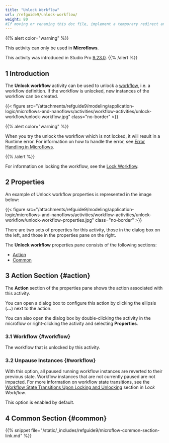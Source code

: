 ```yaml
---
title: "Unlock Workflow"
url: /refguide9/unlock-workflow/
weight: 80
#If moving or renaming this doc file, implement a temporary redirect and let the respective team know they should update the URL in the product. See Mapping to Products for more details.
---
```


{{% alert color="warning" %}}

This activity can only be used in **Microflows**.

This activity was introduced in Studio Pro [9.23.0](/releasenotes/studio-pro/9.23/#9230).
{{% /alert %}}

## 1 Introduction

The **Unlock workflow** activity can be used to unlock a [workflow](/refguide9/workflows/), i.e. a workflow definition. 
If the workflow is unlocked, new instances of the workflow can be created.

{{< figure src="/attachments/refguide9/modeling/application-logic/microflows-and-nanoflows/activities/workflow-activities/unlock-workflow/unlock-workflow.jpg" class="no-border" >}}

{{% alert color="warning" %}} 

When you try the unlock the workflow which is not locked, it will result in a Runtime error. For information on how to handle the error, see [Error Handling in Microflows](/refguide9/error-handling-in-microflows/).

{{% /alert %}}

For information on locking the workflow, see the [Lock Workflow](/refguide9/lock-workflow/).

## 2 Properties

An example of Unlock workflow properties is represented in the image below:

{{< figure src="/attachments/refguide9/modeling/application-logic/microflows-and-nanoflows/activities/workflow-activities/unlock-workflow/unlock-workflow-properties.jpg" class="no-border" >}}

There are two sets of properties for this activity, those in the dialog box on the left, and those in the properties pane on the right.

The **Unlock workflow** properties pane consists of the following sections:

* [Action](#action)
* [Common](#common)

## 3 Action Section {#action}

The **Action** section of the properties pane shows the action associated with this activity.

You can open a dialog box to configure this action by clicking the ellipsis (**…**) next to the action.

You can also open the dialog box by double-clicking the activity in the microflow or right-clicking the activity and selecting **Properties**.

### 3.1 Workflow {#workflow}

The workflow that is unlocked by this activity. 

### 3.2 Unpause Instances {#workflow}

With this option, all paused running workflow instances are reverted to their previous state. Workflow instances that are not currently paused are not impacted.
For more information on workflow state transitions, see the [Workflow State Transitions Upon Locking and Unlocking](/refguide9/lock-workflow/#workflow-state-transitions) section in *Lock Workflow*.

This option is enabled by default.

## 4 Common Section {#common}

{{% snippet file="/static/_includes/refguide9/microflow-common-section-link.md" %}}
